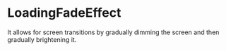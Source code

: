 # LoadingFadeEffect
It allows for screen transitions by gradually dimming the screen and then gradually brightening it.
